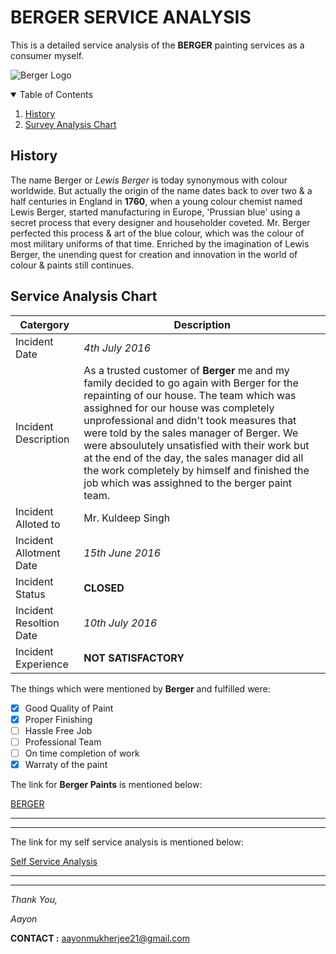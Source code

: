 # BERGER SERVICE ANALYSIS

This is a detailed service analysis of the **BERGER** painting services as a consumer myself.

![Berger Logo](https://seekvectorlogo.net/wp-content/uploads/2018/12/berger-paints-vector-logo.png)

<details open="open">
  <summary>Table of Contents</summary>
  <ol>
    <li>
    <a href="#History">History</a>
    </li>
    <li>
    <a href="#Survey Analysis Chart">Survey Analysis Chart</a>
  </ol>  
</details>

## History
The name Berger or *Lewis Berger* is today synonymous with colour worldwide. But actually the origin of the name dates back to over two & a half centuries in England in **1760**, when a young colour chemist named Lewis Berger, started manufacturing in Europe, 'Prussian blue' using a secret process that every designer and householder coveted. Mr. Berger perfected this process & art of the blue colour, which was the colour of most military uniforms of that time. Enriched by the imagination of Lewis Berger, the unending quest for creation and innovation in the world of colour & paints still continues.

## Service Analysis Chart


<!-- Tables -->
|Catergory |Description |
|----------|-------------|
|Incident Date |*4th July 2016*|
|Incident Description |As a trusted customer of **Berger** me and my family decided to go again with Berger for the repainting of our house. The team which was assighned for our house was completely unprofessional and didn't took measures that were told by the sales manager of Berger. We were absoulutely unsatisfied with their work but at the end of the day, the sales manager did all the work completely by himself and finished the job which was assighned to the berger paint team.|
|Incident Alloted to |Mr. Kuldeep Singh|
|Incident Allotment Date |*15th June 2016*| 
|Incident Status |**CLOSED**|
|Incident Resoltion Date |*10th July 2016*|
|Incident Experience| **NOT SATISFACTORY**|



The things which were mentioned by **Berger** and fulfilled were:

* [x] Good Quality of Paint
* [x] Proper Finishing
* [ ] Hassle Free Job
* [ ] Professional Team
* [ ] On time completion of work
* [x] Warraty of the paint

The link for **Berger Paints** is mentioned below:

[BERGER](https://www.bergerpaints.com/)

---
---

The link for my self service analysis is mentioned below:

[Self Service Analysis](https://github.com/Aayon-Mukherjee/Selfservice/tree/main#readme)

---
---
*Thank You,*

*Aayon*

**CONTACT :**  aayonmukherjee21@gmail.com
